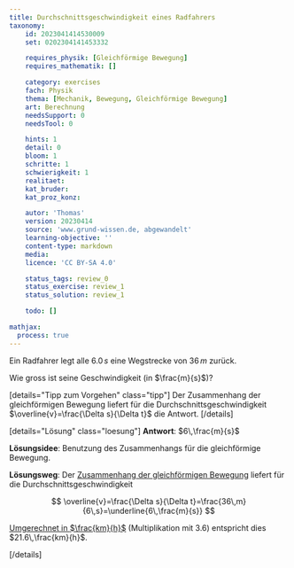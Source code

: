 ```yaml
---
title: Durchschnittsgeschwindigkeit eines Radfahrers
taxonomy:
	id: 2023041414530009
	set: 0202304141453332

	requires_physik: [Gleichförmige Bewegung]
	requires_mathematik: []

	category: exercises
	fach: Physik
	thema: [Mechanik, Bewegung, Gleichförmige Bewegung]
	art: Berechnung
	needsSupport: 0
	needsTool: 0

	hints: 1
	detail: 0
	bloom: 1
	schritte: 1
	schwierigkeit: 1
	realitaet: 
	kat_bruder:
	kat_proz_konz: 

	autor: 'Thomas'
	version: 20230414
	source: 'www.grund-wissen.de, abgewandelt'
	learning-objective: ''
	content-type: markdown
	media:
	licence: 'CC BY-SA 4.0'

	status_tags: review_0
	status_exercise: review_1
	status_solution: review_1

	todo: []

mathjax:
  process: true
---
```

Ein Radfahrer legt alle $6.0\,s$ eine Wegstrecke von $36\,m$ zurück.

Wie gross ist seine Geschwindigkeit (in $\frac{m}{s}$)?

[details="Tipp zum Vorgehen" class="tipp"]
Der Zusammenhang der gleichförmigen Bewegung liefert für die Durchschnittsgeschwindigkeit $\overline{v}=\frac{\Delta s}{\Delta t}$ die Antwort.
[/details]

[details="Lösung" class="loesung"]
**Antwort**: $6\,\frac{m}{s}$

**Lösungsidee**: Benutzung des Zusammenhangs für die gleichförmige Bewegung.

**Lösungsweg**:
Der [Zusammenhang der gleichförmigen Bewegung](../) liefert für die Durchschnittsgeschwindigkeit

$$
\overline{v}=\frac{\Delta s}{\Delta t}=\frac{36\,m}{6\,s}=\underline{6\,\frac{m}{s}}
$$



[Umgerechnet in $\frac{km}{h}$](../) (Multiplikation mit $3.6$) entspricht dies $21.6\,\frac{km}{h}$. 

[/details]